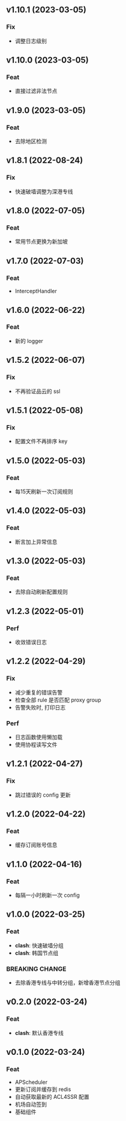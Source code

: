 ## v1.10.1 (2023-03-05)

### Fix

- 调整日志级别

## v1.10.0 (2023-03-05)

### Feat

- 直接过滤非法节点

## v1.9.0 (2023-03-05)

### Feat

- 去除地区检测

## v1.8.1 (2022-08-24)

### Fix

- 快速破墙调整为深港专线

## v1.8.0 (2022-07-05)

### Feat

- 常用节点更换为新加坡

## v1.7.0 (2022-07-03)

### Feat

- InterceptHandler

## v1.6.0 (2022-06-22)

### Feat

- 新的 logger

## v1.5.2 (2022-06-07)

### Fix

- 不再验证品云的 ssl

## v1.5.1 (2022-05-08)

### Fix

- 配置文件不再排序 key

## v1.5.0 (2022-05-03)

### Feat

- 每15天刷新一次订阅规则

## v1.4.0 (2022-05-03)

### Feat

- 断言加上异常信息

## v1.3.0 (2022-05-03)

### Feat

- 去除自动刷新配置规则

## v1.2.3 (2022-05-01)

### Perf

- 收敛错误日志

## v1.2.2 (2022-04-29)

### Fix

- 减少重复的错误告警
- 检查全部 rule 是否匹配 proxy group
- 告警失败时, 打印日志

### Perf

- 日志函数使用懒加载
- 使用协程读写文件

## v1.2.1 (2022-04-27)

### Fix

- 跳过错误的 config 更新

## v1.2.0 (2022-04-22)

### Feat

- 缓存订阅账号信息

## v1.1.0 (2022-04-16)

### Feat

- 每隔一小时刷新一次 config

## v1.0.0 (2022-03-25)

### Feat

- **clash**: 快速破墙分组
- **clash**: 韩国节点组

### BREAKING CHANGE

- 去除香港专线与中转分组，新增香港节点分组

## v0.2.0 (2022-03-24)

### Feat

- **clash**: 默认香港专线

## v0.1.0 (2022-03-24)

### Feat

- APScheduler
- 更新订阅并缓存到 redis
- 自动获取最新的 ACL4SSR 配置
- 机场自动签到
- 基础组件
